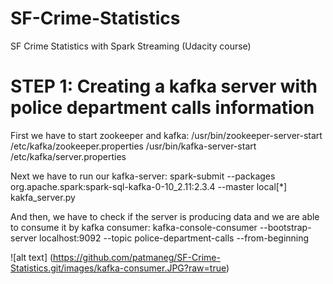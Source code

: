 # SF-Crime-Statistics
SF Crime Statistics with Spark Streaming (Udacity course)

# STEP 1: Creating a kafka server with police department calls information
First we have to start zookeeper and kafka:
  /usr/bin/zookeeper-server-start /etc/kafka/zookeeper.properties
  /usr/bin/kafka-server-start /etc/kafka/server.properties

Next we have to run our kafka-server:
  spark-submit --packages org.apache.spark:spark-sql-kafka-0-10_2.11:2.3.4 --master local[*] kakfa_server.py

And then, we have to check if the server is producing data and we are able to consume it by kafka consumer:
  kafka-console-consumer --bootstrap-server localhost:9092 --topic police-department-calls --from-beginning

![alt text] (https://github.com/patmaneg/SF-Crime-Statistics.git/images/kafka-consumer.JPG?raw=true)
